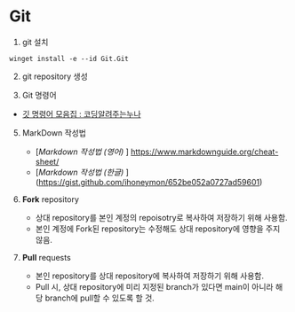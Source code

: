 # Git

1. git 설치
  ```shell
winget install -e --id Git.Git
  ```

2. git repository 생성

3. Git 명령어
  - [깃 명령어 모음집 : 코딩알려주는누나](https://hackmd.io/@oW_dDxdsRoSpl0M64Tfg2g/ByfwpNJ-K)

5. MarkDown 작성법
   - [*Markdown 작성법 (영어)* ] https://www.markdownguide.org/cheat-sheet/
   - [*Markdown 작성법 (한글)* ] (https://gist.github.com/ihoneymon/652be052a0727ad59601)

6. **Fork** repository
   - 상대 repository를 본인 계정의 repoisotry로 복사하여 저장하기 위해 사용함.
   - 본인 계정에 Fork된 repository는 수정해도 상대 repository에 영향을 주지 않음.

7. **Pull** requests
   - 본인 repository를 상대 repository에 복사하여 저장하기 위해 사용함.
   - Pull 시, 상대 repository에 미리 지정된 branch가 있다면 main이 아니라 해당 branch에 pull할 수 있도록 할 것.
